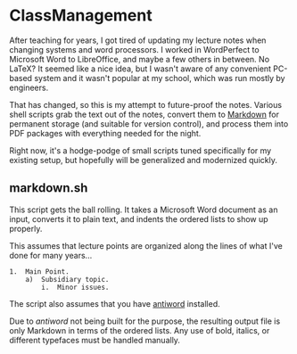 ClassManagement
===============

After teaching for years, I got tired of updating my lecture notes when changing systems and word processors.  I worked in WordPerfect to Microsoft Word to LibreOffice, and maybe a few others in between.  No LaTeX?  It seemed like a nice idea, but I wasn't aware of any convenient PC-based system and it wasn't popular at my school, which was run mostly by engineers.

That has changed, so this is my attempt to future-proof the notes.  Various shell scripts grab the text out of the notes, convert them to [Markdown](http://daringfireball.net/projects/markdown/) for permanent storage (and suitable for version control), and process them into PDF packages with everything needed for the night.

Right now, it's a hodge-podge of small scripts tuned specifically for my existing setup, but hopefully will be generalized and modernized quickly.

markdown.sh
-----------

This script gets the ball rolling.  It takes a Microsoft Word document as an input, converts it to plain text, and indents the ordered lists to show up properly.

This assumes that lecture points are organized along the lines of what I've done for many years...

    1.  Main Point.
        a)  Subsidiary topic.
            i.  Minor issues.

The script also assumes that you have [antiword](http://www.winfield.demon.nl/) installed.

Due to _antiword_ not being built for the purpose, the resulting output file is only Markdown in terms of the ordered lists.  Any use of bold, italics, or different typefaces must be handled manually.

